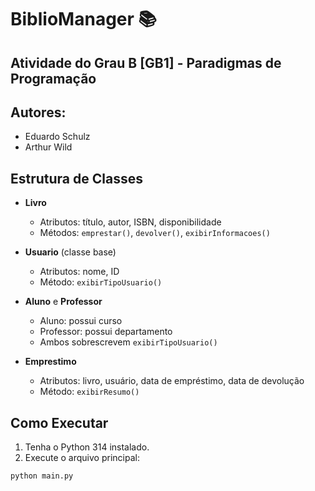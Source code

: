 # BiblioManager 📚
## Atividade do Grau B [GB1] - Paradigmas de Programação

## Autores: 
- Eduardo Schulz
- Arthur Wild


## Estrutura de Classes

- **Livro**
  - Atributos: título, autor, ISBN, disponibilidade
  - Métodos: `emprestar()`, `devolver()`, `exibirInformacoes()`

- **Usuario** (classe base)
  - Atributos: nome, ID
  - Método: `exibirTipoUsuario()`

- **Aluno** e **Professor**
  - Aluno: possui curso
  - Professor: possui departamento
  - Ambos sobrescrevem `exibirTipoUsuario()`

- **Emprestimo**
  - Atributos: livro, usuário, data de empréstimo, data de devolução
  - Método: `exibirResumo()`

## Como Executar

1. Tenha o Python 314 instalado.
2. Execute o arquivo principal:

```bash
python main.py
```
